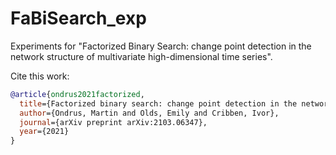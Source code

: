 # FaBiSearch_exp

Experiments for "Factorized Binary Search: change point detection in the network structure of multivariate high-dimensional time series".

Cite this work:

```bibtex
@article{ondrus2021factorized,
  title={Factorized binary search: change point detection in the network structure of multivariate high-dimensional time series},
  author={Ondrus, Martin and Olds, Emily and Cribben, Ivor},
  journal={arXiv preprint arXiv:2103.06347},
  year={2021}
}
```
